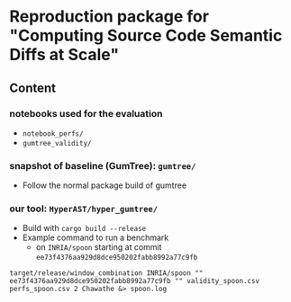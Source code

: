 # Reproduction package for "Computing Source Code Semantic Diffs at Scale"

## Content

### notebooks used for the evaluation
* `notebook_perfs/`
* `gumtree_validity/`

### snapshot of baseline (GumTree): `gumtree/`

* Follow the normal package build of gumtree

### our tool: `HyperAST/hyper_gumtree/`

* Build with `cargo build --release`
* Example command to run a benchmark
  * on `INRIA/spoon` starting at commit `ee73f4376aa929d8dce950202fabb8992a77c9fb`
```
target/release/window_combination INRIA/spoon "" ee73f4376aa929d8dce950202fabb8992a77c9fb "" validity_spoon.csv perfs_spoon.csv 2 Chawathe &> spoon.log
```
